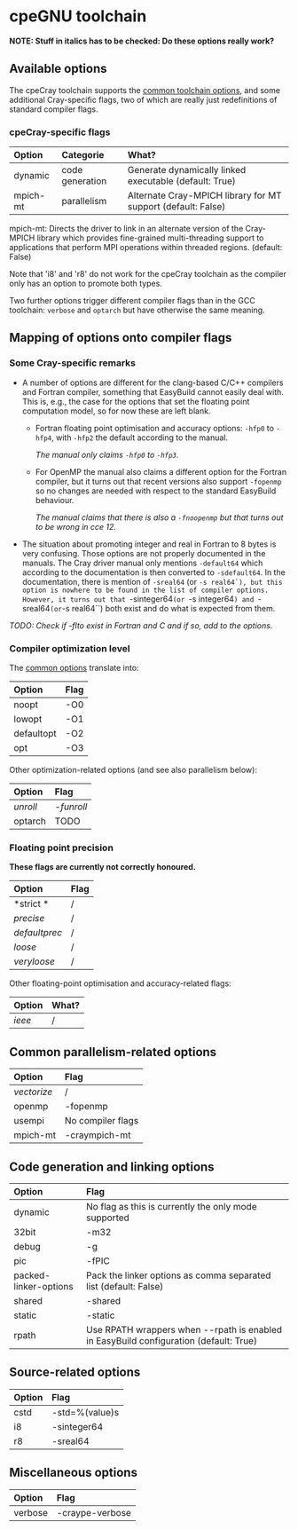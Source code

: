# cpeGNU toolchain

**NOTE: Stuff in italics has to be checked: Do these options really work?**

## Available options

The cpeCray toolchain supports the [common toolchain options](toolchain_common.md),
and some additional Cray-specific flags, two of which are
really just redefinitions of standard compiler flags.


### cpeCray-specific flags

| Option   | Categorie       | What?                                                                     |
|:---------|:----------------|:--------------------------------------------------------------------------|
| dynamic  | code generation | Generate dynamically linked executable (default: True)                    |
| mpich-mt | parallelism     | Alternate Cray-MPICH library for MT support (default: False)              |

mpich-mt: Directs the driver to link in an alternate version of the Cray-MPICH
library which provides fine-grained multi-threading support to applications that
perform MPI operations within threaded regions. (default: False)

Note that 'i8' and 'r8' do not work for the cpeCray toolchain as the compiler only
has an option to promote both types.

Two further options trigger different compiler flags than in the GCC toolchain: ``verbose``
and ``optarch`` but have otherwise the same meaning.


## Mapping of options onto compiler flags

### Some Cray-specific remarks

  * A number of options are different for the clang-based C/C++ compilers and Fortran
    compiler, something that EasyBuild cannot easily deal with. This is, e.g., the
    case for the options that set the floating point computation model, so for now
    these are left blank.

      * Fortran floating point optimisation and accuracy options: ``-hfp0`` to ``-hfp4``,
        with ``-hfp2`` the default according to the manual.

        *The manual only claims ``-hfp0`` to ``-hfp3``.*

      * For OpenMP the manual also claims a different option for the Fortran compiler,
        but it turns out that recent versions also support ``-fopenmp`` so no changes
        are needed with respect to the standard EasyBuild behaviour.

        *The manual claims that there is also a ``-fnoopenmp`` but that turns out to
        be wrong in cce 12.*

  * The situation about promoting integer and real in Fortran to 8 bytes is very confusing.
    Those options are not properly documented in the manuals. The Cray driver manual
    only mentions ``-default64`` which according to the documentation is then converted
    to ``-sdefault64``. In the documentation, there is mention of ``-sreal64`` (or
    ``-s real64`), but this option is nowhere to be found in the list of compiler options.
    However, it turns out that ``-sinteger64``(or ``-s integer64``) and ``-sreal64``
    (or ``-s real64``) both exist and do what is expected from them.

*TODO: Check if -flto exist in Fortran and C and if so, add to the options.*


### Compiler optimization level

The [common options](toolchain_common.md) translate into:

| Option     | Flag |
|:-----------|:-----|
| noopt      | -O0  |
| lowopt     | -O1  |
| defaultopt | -O2  |
| opt        | -O3  |

Other optimization-related options (and see also parallelism below):

| Option   | Flag       |
|:---------|:-----------|
| *unroll* | *-funroll* |
| optarch  | TODO       |


### Floating point precision

**These flags are currently not correctly honoured.**

| Option        | Flag |
|:--------------|:-----|
| *strict *     | /    |
| *precise*     | /    |
| *defaultprec* | /    |
| *loose*       | /    |
| *veryloose*   | /    |

Other floating-point optimisation and accuracy-related flags:

| Option   | What? |
|:---------|:------|
| *ieee*   | /     |


## Common parallelism-related options

| Option      | Flag              |
|:------------|:------------------|
| *vectorize* | /                 |
| openmp      | -fopenmp          |
| usempi      | No compiler flags |
| mpich-mt    | -craympich-mt     |


## Code generation and linking options

| Option                | Flag                                                                                  |
|:----------------------|:--------------------------------------------------------------------------------------|
| dynamic               | No flag as this is currently the only mode supported                                  |
| 32bit                 | -m32                                                                                  |
| debug                 | -g                                                                                    |
| pic                   | -fPIC                                                                                 |
| packed-linker-options | Pack the linker options as comma separated list (default: False)                      |
| shared                | -shared                                                                               |
| static                | -static                                                                               |
| rpath                 | Use RPATH wrappers when --rpath is enabled in EasyBuild configuration (default: True) |


## Source-related options

| Option | Flag           |
|:-------|:---------------|
| cstd   | -std=%(value)s |
| i8     | -sinteger64    |
| r8     | -sreal64       |


## Miscellaneous options

| Option         | Flag            |
|:---------------|:----------------|
| verbose        | -craype-verbose |


